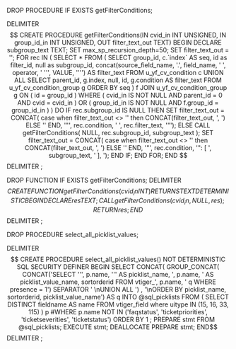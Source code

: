 DROP PROCEDURE IF EXISTS getFilterConditions;

DELIMITER $$
CREATE PROCEDURE getFilterConditions(IN cvid_in INT UNSIGNED, IN group_id_in INT UNSIGNED, OUT filter_text_out TEXT)
BEGIN
	DECLARE subgroup_text TEXT;
   SET max_sp_recursion_depth=50;
   SET filter_text_out = '';
	FOR rec IN ( 
			SELECT *
			FROM (
			  		SELECT group_id, c.`index` AS seq, id as filter_id, null as subgroup_id, concat(source_field_name, '.', field_name, ' ', operator, ' ''', VALUE, '''') AS filter_text 
					FROM u_yf_cv_condition c
					UNION ALL
			  		SELECT parent_id, g.index, null, id, g.condition AS filter_text 
					FROM u_yf_cv_condition_group g
					ORDER BY seq
					) f
				JOIN u_yf_cv_condition_group g ON ( id = group_id )
			WHERE ( cvid_in IS NOT NULL     AND parent_id = 0 AND cvid = cvid_in )
				OR ( group_id_in IS NOT NULL AND f.group_id = group_id_in )
			) DO
		IF rec.subgroup_id IS NULL THEN
			SET filter_text_out = CONCAT( case when filter_text_out <> '' then CONCAT(filter_text_out, ', ') ELSE '' END, '"', rec.condition, ' ', rec.filter_text, '"');
		ELSE 
			CALL getFilterConditions( NULL, rec.subgroup_id, subgroup_text );
			SET filter_text_out = CONCAT( case when filter_text_out <> '' then CONCAT(filter_text_out, ', ') ELSE '' END, '"', rec.condition, '": [ ', subgroup_text, ' ], ');
		END IF;
	END FOR;
END $$
DELIMITER ;

DROP FUNCTION IF EXISTS getFilterConditions;
DELIMITER $$
CREATE FUNCTION getFilterConditions(cvid_in INT) RETURNS TEXT DETERMINISTIC
BEGIN
    DECLARE res TEXT;
    CALL getFilterConditions(cvid_in, NULL, res);
    RETURN res;
END$$
DELIMITER ;





DROP PROCEDURE select_all_picklist_values;

DELIMITER $$
CREATE PROCEDURE select_all_picklist_values()
	NOT DETERMINISTIC
	SQL SECURITY DEFINER
BEGIN
   SELECT CONCAT(
			GROUP_CONCAT(
				CONCAT('SELECT ''', p.name, ''' AS picklist_name, ', p.name, ' AS picklist_value_name, sortorderid FROM vtiger_', p.name, ' q WHERE presence = 1') 
				SEPARATOR ' \nUNION ALL ') 
			, '\nORDER BY picklist_name, sortorderid, picklist_value_name') AS q
		INTO @sql_picklists
	FROM ( SELECT DISTINCT fieldname AS name FROM vtiger_field where uitype IN (15, 16, 33, 115) ) p
   #WHERE p.name NOT IN ('faqstatus', 'ticketpriorities', 'ticketseverities', 'ticketstatus')
   ORDER BY 1
	;
   PREPARE stmt FROM @sql_picklists;
   EXECUTE stmt;
   DEALLOCATE PREPARE stmt;
END$$
DELIMITER ;
